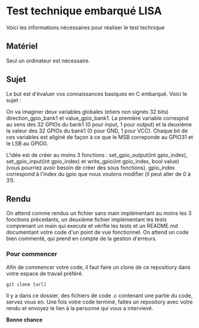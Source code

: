 # Test technique embarqué LISA

Voici les informations nécessaires pour réaliser le test technique

## Matériel

Seul un ordinateur est nécessaire.

## Sujet

Le but est d'évaluer vos connaissances basiques en C embarqué. Voici le sujet :

On va imaginer deux variables globales (etiers non signés 32 bits) direction_gpio_bank1 et value_gpio_bank1. La première variable correspnd au sens des 32 GPIOs du bank1 (0 pour input, 1 pour output) et la deuxième la valeur des 32 GPIOs du bank1 (0 pour GND, 1 pour VCC). Chaque bit de ces variables est allginé de façon à ce que le MSB correponde au GPIO31 et le LSB au GPIO0.

L'idée est de créer au moins 3 fonctions : set_gpio_output(int gpio_index), set_gpio_input(int gpio_index) et write_gpio(int gpio_index, bool value)  (vous pourriez avoir besoin de créer des sous fonctions). gpio_index correspond à l'index du gpio que nous voulons modifier (il peut aller de 0 à 31).

## Rendu

On attend comme rendus un fichier sans main implémentant au moins les 3 fonctions précedants, un deuxième fichier implémentant les tests comprenant un main qui execute et vérifie les tests et un README.md documentant votre code d'un point de vue fonctionnel. On attend un code bien commenté, qui prend en compte de la gestion d'erreurs.

### Pour commencer

Afin de commencer votre code, il faut faire un clone de ce repositiory dans votre espace de travail préféré.
```
git clone [url]
```

Il y a dans ce dossier, des fichiers de code .c contenant une partie du code, servez vous en.
Une fois votre code terminé, faites un repository avec votre rendu et envoyez le lien à la personne qui vous a intervievé.

**Bonne chance**
